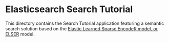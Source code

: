 # Elasticsearch Search Tutorial

This directory contains the Search Tutorial application featuring a semantic search solution based on the [Elastic Learned Sparse EncodeR model, or ELSER](https://www.elastic.co/guide/en/elasticsearch/reference/current/semantic-search-elser.html) model.

